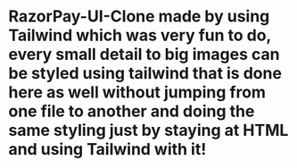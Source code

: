 # RazorPay-UI-Clone made by using Tailwind which was very fun to do, every small detail to big images can be styled using tailwind that is done here as well without jumping from one file to another and doing the same styling just by staying at HTML and using Tailwind with it! 
